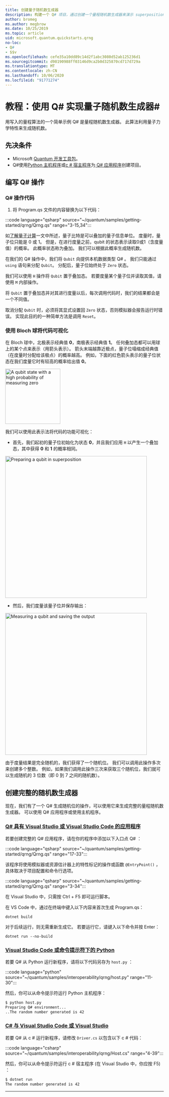 ```yaml
---
title: 创建量子随机数生成器
description: 构建一个 Q# 项目，通过创建一个量程随机数生成器来演示 superposition 等基本的量程概念。
author: bromeg
ms.author: megbrow
ms.date: 10/25/2019
ms.topic: article
uid: microsoft.quantum.quickstarts.qrng
no-loc:
- Q#
- $$v
ms.openlocfilehash: cefe35a10dd89c14d2f1abc3080d52ab125236d1
ms.sourcegitcommit: d98190988ff03146d9ca2b0d325870cd717d729a
ms.translationtype: MT
ms.contentlocale: zh-CN
ms.lasthandoff: 10/06/2020
ms.locfileid: "91771274"
---
```

# <a name="tutorial-implement-a-quantum-random-number-generator-in-q"></a>教程：使用 Q# 实现量子随机数生成器\#

用写入的量程算法的一个简单示例 Q# 是量程随机数生成器。 此算法利用量子力学特性来生成随机数。

## <a name="prerequisites"></a>先决条件

- Microsoft [Quantum 开发工具包](xref:microsoft.quantum.install)。
- Q#使用[Python 主机程序](xref:microsoft.quantum.install.python)或[c # 宿主程序](xref:microsoft.quantum.install.cs)为[ Q# 应用程序](xref:microsoft.quantum.install.standalone)创建项目。

## <a name="write-a-no-locq-operation"></a>编写 Q# 操作

### <a name="no-locq-operation-code"></a>Q# 操作代码

1. 将 Program.qs 文件的内容替换为以下代码：

:::code language="qsharp" source="~/quantum/samples/getting-started/qrng/Qrng.qs" range="3-15,34":::

如[了解量子计算](xref:microsoft.quantum.overview.understanding)一文中所述，量子比特是可以叠加的量子信息单位。 度量时，量子位只能是 0 或 1。 但是，在进行度量之前，qubit 的状态表示读取0或1（含度量值）的概率。 此概率状态称为叠加。 我们可以根据此概率生成随机数。

在我们的 Q# 操作中，我们将 `Qubit` 向提供本机数据类型 Q# 。 我们只能通过 `using` 语句来分配 `Qubit`。 分配后，量子位始终处于 `Zero` 状态。 

我们可以使用 `H` 操作将 `Qubit` 置于叠加态。 若要度量某个量子位并读取其值，请使用 `M` 内部操作。

将 `Qubit` 置于叠加态并对其进行度量以后，每次调用代码时，我们的结果都会是一个不同值。

取消分配 `Qubit` 时，必须将其显式设置回 `Zero` 状态，否则模拟器会报告运行时错误。 实现此目的的一种简单方法是调用 `Reset`。

### <a name="visualizing-the-code-with-the-bloch-sphere"></a>使用 Bloch 球将代码可视化

在 Bloch 球中，北极表示经典值 **0**，南极表示经典值 **1**。 任何叠加态都可以用球上的某个点来表示（用箭头表示）。 箭头末端越靠近极点，量子位塌缩成经典值（在度量时分配给该极点）的概率越高。 例如，下面的红色箭头表示的量子位状态在我们度量它时有较高的概率给出值 **0**。

<img src="~/media/qrng-Bloch.png" width="175" alt="A qubit state with a high probability of measuring zero">

我们可以使用此表示法将代码的功能可视化：

* 首先，我们起初的量子位初始化为状态 **0**，并且我们应用 `H` 以产生一个叠加态，其中获得 **0** 和 **1** 的概率相同。

<img src="~/media/qrng-H.png" width="450" alt="Preparing a qubit in superposition">

* 然后，我们度量该量子位并保存输出：

<img src="~/media/qrng-meas.png" width="450" alt="Measuring a qubit and saving the output">

由于度量结果是完全随机的，我们获得了一个随机位。 我们可以调用此操作多次来创建多个整数。 例如，如果我们调用此操作三次来获取三个随机位，我们就可以生成随机的 3 位数（即 0 到 7 之间的随机数）。


## <a name="creating-a-complete-random-number-generator"></a>创建完整的随机数生成器

现在，我们有了一个 Q# 生成随机位的操作，可以使用它来生成完整的量程随机数生成器。 可以使用 Q# 应用程序或使用主机程序。



### <a name="no-locq-applications-with-visual-studio-or-visual-studio-code"></a>[Q# 具有 Visual Studio 或 Visual Studio Code 的应用程序](#tab/tabid-qsharp)

若要创建完整的 Q# 应用程序，请在你的程序中添加以下入口点 Q# ： 

:::code language="qsharp" source="~/quantum/samples/getting-started/qrng/Qrng.qs" range="17-33":::

该程序将使用模拟器或资源估计器上的特性标记的操作或函数 `@EntryPoint()` ，具体取决于项目配置和命令行选项。

:::code language="qsharp" source="~/quantum/samples/getting-started/qrng/Qrng.qs" range="3-34":::

在 Visual Studio 中，只需按 Ctrl + F5 即可运行脚本。

在 VS Code 中，通过在终端中键入以下内容来首次生成 Program.qs：

```dotnetcli
dotnet build
```

对于后续运行，则无需重新生成它。 若要运行它，请键入以下命令并按 Enter：

```dotnetcli
dotnet run --no-build
```

### <a name="python-with-visual-studio-code-or-the-command-prompt"></a>[Visual Studio Code 或命令提示符下的 Python](#tab/tabid-python)

若要 Q# 从 Python 运行新程序，请将以下代码另存为 `host.py` ：

:::code language="python" source="~/quantum/samples/interoperability/qrng/host.py" range="11-30":::

然后，你可以从命令提示符运行 Python 主机程序：

```bash
$ python host.py
Preparing Q# environment...
..The random number generated is 42
```

### <a name="c-with-visual-studio-code-or-visual-studio"></a>[C# 与 Visual Studio Code 或 Visual Studio](#tab/tabid-csharp)

若要 Q# 从 c # 运行新程序，请修改 `Driver.cs` 以包含以下 c # 代码：

:::code language="csharp" source="~/quantum/samples/interoperability/qrng/Host.cs" range="4-39":::

然后，你可以从命令提示符运行 c # 宿主程序 (在 Visual Studio 中，你应按 F5) ：

```bash
$ dotnet run
The random number generated is 42
```

***
